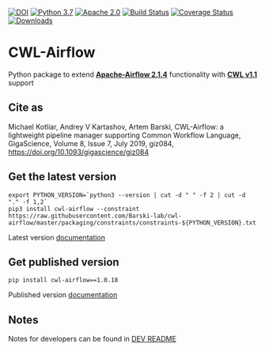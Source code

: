 [![DOI](https://zenodo.org/badge/103197335.svg)](https://zenodo.org/badge/latestdoi/103197335)
[![Python 3.7](https://img.shields.io/badge/python-3.7-green.svg)](https://www.python.org/downloads/release/python-377/)
[![Apache 2.0](https://img.shields.io/badge/License-Apache%202.0-blue.svg)](https://www.apache.org/licenses/LICENSE-2.0)
[![Build Status](https://app.travis-ci.com/Barski-lab/cwl-airflow.svg?branch=master)](https://app.travis-ci.com/Barski-lab/cwl-airflow)
[![Coverage Status](https://coveralls.io/repos/github/Barski-lab/cwl-airflow/badge.svg?branch=master)](https://coveralls.io/github/Barski-lab/cwl-airflow?branch=master)
[![Downloads](https://pepy.tech/badge/cwl-airflow)](https://pepy.tech/project/cwl-airflow)


# **CWL-Airflow**

Python package to extend **[Apache-Airflow 2.1.4](https://airflow.apache.org)**
functionality with **[CWL v1.1](https://www.commonwl.org/v1.1/)** support

## **Cite as**

Michael Kotliar, Andrey V Kartashov, Artem Barski, CWL-Airflow: a lightweight pipeline manager supporting Common Workflow Language, GigaScience, Volume 8, Issue 7, July 2019, giz084, https://doi.org/10.1093/gigascience/giz084

## **Get the latest version**
```
export PYTHON_VERSION=`python3 --version | cut -d " " -f 2 | cut -d "." -f 1,2`
pip3 install cwl-airflow --constraint https://raw.githubusercontent.com/Barski-lab/cwl-airflow/master/packaging/constraints/constraints-${PYTHON_VERSION}.txt
```
Latest version [documentation](https://cwl-airflow.readthedocs.io/en/latest/)


## **Get published version**
```
pip install cwl-airflow==1.0.18
```
Published version [documentation](https://cwl-airflow.readthedocs.io/en/1.0.18/)

## **Notes**
Notes for developers can be found in [DEV README](https://github.com/Barski-lab/cwl-airflow/blob/master/README.dev.md)
